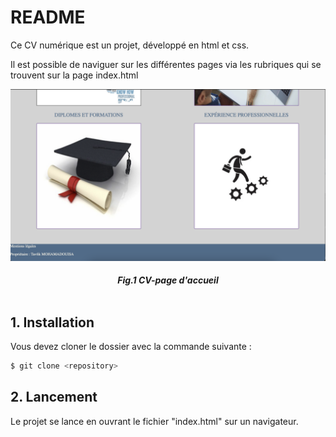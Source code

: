# README
Ce CV numérique est un projet, développé en html et css.  

Il est possible de naviguer sur les différentes pages via les rubriques qui se trouvent sur la page index.html



![Screenshot](./img/readme/cv.png)
##### <center> *Fig.1 CV-page d'accueil* </center> <br>



## 1. Installation

Vous devez cloner le dossier avec la commande suivante : 

```bash
$ git clone <repository>
```


## 2. Lancement 

Le projet se lance en ouvrant le fichier "index.html" sur un navigateur. 